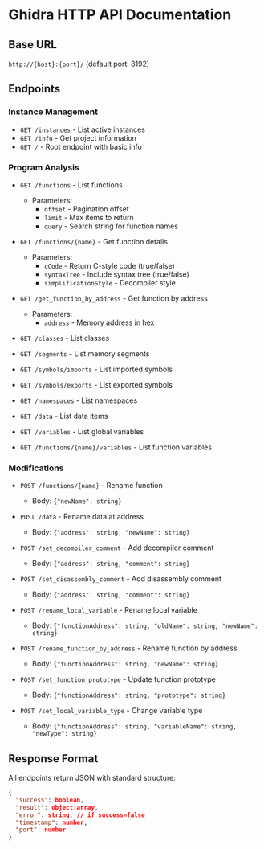 # Ghidra HTTP API Documentation

## Base URL
`http://{host}:{port}/` (default port: 8192)

## Endpoints

### Instance Management
- `GET /instances` - List active instances
- `GET /info` - Get project information
- `GET /` - Root endpoint with basic info

### Program Analysis
- `GET /functions` - List functions
  - Parameters:
    - `offset` - Pagination offset
    - `limit` - Max items to return
    - `query` - Search string for function names

- `GET /functions/{name}` - Get function details
  - Parameters:
    - `cCode` - Return C-style code (true/false)
    - `syntaxTree` - Include syntax tree (true/false)
    - `simplificationStyle` - Decompiler style

- `GET /get_function_by_address` - Get function by address
  - Parameters:
    - `address` - Memory address in hex

- `GET /classes` - List classes
- `GET /segments` - List memory segments
- `GET /symbols/imports` - List imported symbols
- `GET /symbols/exports` - List exported symbols
- `GET /namespaces` - List namespaces
- `GET /data` - List data items
- `GET /variables` - List global variables
- `GET /functions/{name}/variables` - List function variables

### Modifications
- `POST /functions/{name}` - Rename function
  - Body: `{"newName": string}`

- `POST /data` - Rename data at address
  - Body: `{"address": string, "newName": string}`

- `POST /set_decompiler_comment` - Add decompiler comment
  - Body: `{"address": string, "comment": string}`

- `POST /set_disassembly_comment` - Add disassembly comment
  - Body: `{"address": string, "comment": string}`

- `POST /rename_local_variable` - Rename local variable
  - Body: `{"functionAddress": string, "oldName": string, "newName": string}`

- `POST /rename_function_by_address` - Rename function by address
  - Body: `{"functionAddress": string, "newName": string}`

- `POST /set_function_prototype` - Update function prototype
  - Body: `{"functionAddress": string, "prototype": string}`

- `POST /set_local_variable_type` - Change variable type
  - Body: `{"functionAddress": string, "variableName": string, "newType": string}`

## Response Format
All endpoints return JSON with standard structure:
```json
{
  "success": boolean,
  "result": object|array,
  "error": string, // if success=false
  "timestamp": number,
  "port": number
}
